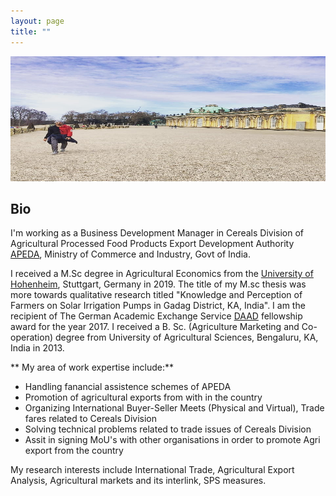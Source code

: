 ```yaml
---
layout: page
title: ""
---
```

<p align="center">
  <img width="700" height="200" src="IMG_20200409_010555_376.jpg">
</p>

## Bio ##

  I'm working as a Business Development Manager in Cereals Division of Agricultural Processed Food Products Export Development Authority [APEDA](https://apeda.gov.in/apedawebsite/six_head_product/cereal.htm), Ministry of Commerce and Industry, Govt of India. 

  I received a M.Sc degree in Agricultural Economics from the [University of Hohenheim](https://www.uni-hohenheim.de/en/agricultural-economics-masters#:~:text=Agricultural%20research%20at%20the%20University,bio%2Dbased%20value%2Dcreation%20networks), Stuttgart, Germany in 2019. The title of my M.sc thesis was more towards qualitative research titled "Knowledge and Perception of Farmers on Solar Irrigation Pumps in Gadag District, KA, India". I am the recipient of The German Academic Exchange Service [DAAD](https://www.uni-hohenheim.de/en/agecon-scholarships) fellowship award for the year 2017. I received a B. Sc. (Agriculture Marketing and Co-operation) degree from University of Agricultural Sciences, Bengaluru, KA, India in 2013. 
   
 ** My area of work expertise include:** 
  * Handling fanancial assistence schemes of APEDA
  * Promotion of agricultural exports from with in the country 
  * Organizing International Buyer-Seller Meets (Physical and Virtual), Trade fares related to Cereals Division 
  * Solving technical problems related to trade issues of Cereals Division
  * Assit in signing MoU's with other organisations in order to promote Agri export from the country
  
 My research interests include  International Trade, Agricultural Export Analysis, Agricultural markets and its interlink, SPS measures. 























